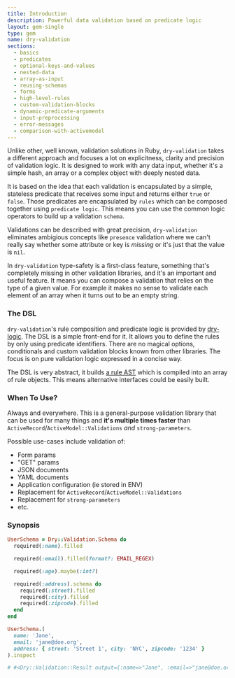 ```yaml
---
title: Introduction
description: Powerful data validation based on predicate logic
layout: gem-single
type: gem
name: dry-validation
sections:
  - basics
  - predicates
  - optional-keys-and-values
  - nested-data
  - array-as-input
  - reusing-schemas
  - forms
  - high-level-rules
  - custom-validation-blocks
  - dynamic-predicate-arguments
  - input-preprocessing
  - error-messages
  - comparison-with-activemodel
---
```


Unlike other, well known, validation solutions in Ruby, `dry-validation` takes a different approach and focuses a lot on explicitness, clarity and precision of validation logic. It is designed to work with any data input, whether it's a simple hash, an array or a complex object with deeply nested data.

It is based on the idea that each validation is encapsulated by a simple, stateless predicate that receives some input and returns either `true` or `false`.  Those predicates are encapsulated by `rules` which can be composed together using `predicate logic`. This means you can use the common logic operators to build up a validation `schema`.

Validations can be described with great precision, `dry-validation` eliminates ambigious concepts like `presence` validation where we can't really say whether some attribute or key is *missing* or it's just that the value is `nil`.

In `dry-validation` type-safety is a first-class feature, something that's completely missing in other validation libraries, and it's an important and useful feature. It means you can compose a validation that relies on the type of a given value. For example it makes no sense to validate each element of an array when it turns out to be an empty string.

### The DSL

`dry-validation`'s rule composition and predicate logic is provided by [dry-logic](https://github.com/dry-rb/dry-logic). The DSL is a simple front-end for it. It allows you to define the rules by only using predicate identifiers.  There are no magical options, conditionals and custom validation blocks known from other libraries. The focus is on pure validation logic expressed in a concise way.

The DSL is very abstract, it builds [a rule AST](https://github.com/dry-rb/dry-validation/wiki/Rule-AST) which is compiled into an array of rule objects. This means alternative interfaces could be easily built.

### When To Use?

Always and everywhere. This is a general-purpose validation library that can be used for many things and **it's multiple times faster** than `ActiveRecord`/`ActiveModel::Validations` *and* `strong-parameters`.

Possible use-cases include validation of:

* Form params
* "GET" params
* JSON documents
* YAML documents
* Application configuration (ie stored in ENV)
* Replacement for `ActiveRecord`/`ActiveModel::Validations`
* Replacement for `strong-parameters`
* etc.

### Synopsis

``` ruby
UserSchema = Dry::Validation.Schema do
  required(:name).filled

  required(:email).filled(format?: EMAIL_REGEX)

  required(:age).maybe(:int?)

  required(:address).schema do
    required(:street).filled
    required(:city).filled
    required(:zipcode).filled
  end
end

UserSchema.(
  name: 'Jane',
  email: 'jane@doe.org',
  address: { street: 'Street 1', city: 'NYC', zipcode: '1234' }
).inspect

# #<Dry::Validation::Result output={:name=>"Jane", :email=>"jane@doe.org", :address=>{:street=>"Street 1", :city=>"NYC", :zipcode=>"1234"}} messages={:age=>["age is missing"]}>
```
